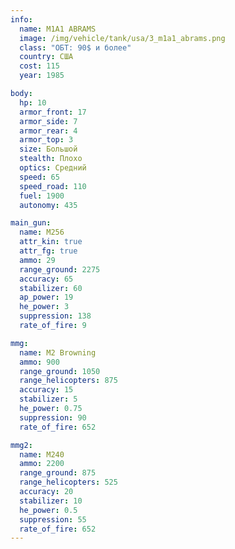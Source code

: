 ```yaml
---
info:
  name: M1A1 ABRAMS
  image: /img/vehicle/tank/usa/3_m1a1_abrams.png
  class: "ОБТ: 90$ и более"
  country: США
  cost: 115
  year: 1985

body:
  hp: 10
  armor_front: 17
  armor_side: 7
  armor_rear: 4
  armor_top: 3
  size: Большой
  stealth: Плохо
  optics: Средний
  speed: 65
  speed_road: 110
  fuel: 1900
  autonomy: 435

main_gun:
  name: M256
  attr_kin: true
  attr_fg: true
  ammo: 29
  range_ground: 2275
  accuracy: 65
  stabilizer: 60
  ap_power: 19
  he_power: 3
  suppression: 138
  rate_of_fire: 9

mmg:
  name: M2 Browning
  ammo: 900
  range_ground: 1050
  range_helicopters: 875
  accuracy: 15
  stabilizer: 5
  he_power: 0.75
  suppression: 90
  rate_of_fire: 652

mmg2:
  name: M240
  ammo: 2200
  range_ground: 875
  range_helicopters: 525
  accuracy: 20
  stabilizer: 10
  he_power: 0.5
  suppression: 55
  rate_of_fire: 652
---
```

